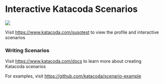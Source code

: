 # Interactive Katacoda Scenarios

[![](http://shields.katacoda.com/katacoda/susotest/count.svg)](https://www.katacoda.com/susotest "Get your profile on Katacoda.com")

Visit https://www.katacoda.com/susotest to view the profile and interactive scenarios

### Writing Scenarios
Visit https://www.katacoda.com/docs to learn more about creating Katacoda scenarios

For examples, visit https://github.com/katacoda/scenario-example
